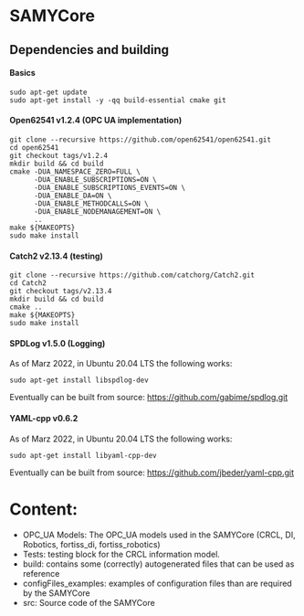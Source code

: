# SAMYCore

## Dependencies and building

#### Basics
```
sudo apt-get update
sudo apt-get install -y -qq build-essential cmake git
```

#### Open62541 v1.2.4 (OPC UA implementation)
```
git clone --recursive https://github.com/open62541/open62541.git
cd open62541
git checkout tags/v1.2.4
mkdir build && cd build
cmake -DUA_NAMESPACE_ZERO=FULL \
      -DUA_ENABLE_SUBSCRIPTIONS=ON \
      -DUA_ENABLE_SUBSCRIPTIONS_EVENTS=ON \
      -DUA_ENABLE_DA=ON \
      -DUA_ENABLE_METHODCALLS=ON \
      -DUA_ENABLE_NODEMANAGEMENT=ON \
      ..
make ${MAKEOPTS}
sudo make install
```

#### Catch2 v2.13.4 (testing)
```
git clone --recursive https://github.com/catchorg/Catch2.git
cd Catch2
git checkout tags/v2.13.4
mkdir build && cd build
cmake ..
make ${MAKEOPTS}
sudo make install
```

#### SPDLog v1.5.0 (Logging)
As of Marz 2022, in Ubuntu 20.04 LTS the following works:
```
sudo apt-get install libspdlog-dev
```

Eventually can be built from source: https://github.com/gabime/spdlog.git

#### YAML-cpp v0.6.2
As of Marz 2022, in Ubuntu 20.04 LTS the following works:
```
sudo apt-get install libyaml-cpp-dev
```

Eventually can be built from source: https://github.com/jbeder/yaml-cpp.git


# Content:
 - OPC_UA Models: The OPC_UA models used in the SAMYCore (CRCL, DI, Robotics, fortiss_di, fortiss_robotics)
 - Tests: testing block for the CRCL information model.
 - build: contains some (correctly) autogenerated files that can be used as reference
 - configFiles_examples: examples of configuration files than are required by the SAMYCore
 - src: Source code of the SAMYCore
